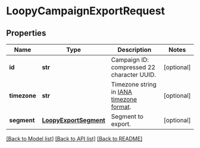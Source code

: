 # LoopyCampaignExportRequest

## Properties
Name | Type | Description | Notes
------------ | ------------- | ------------- | -------------
**id** | **str** | Campaign ID: compressed 22 character UUID. | [optional] 
**timezone** | **str** | Timezone string in [IANA timezone format](https://en.wikipedia.org/wiki/List_of_tz_database_time_zones). | [optional] 
**segment** | [**LoopyExportSegment**](LoopyExportSegment.md) | Segment to export. | [optional] 

[[Back to Model list]](../README.md#documentation-for-models) [[Back to API list]](../README.md#documentation-for-api-endpoints) [[Back to README]](../README.md)


